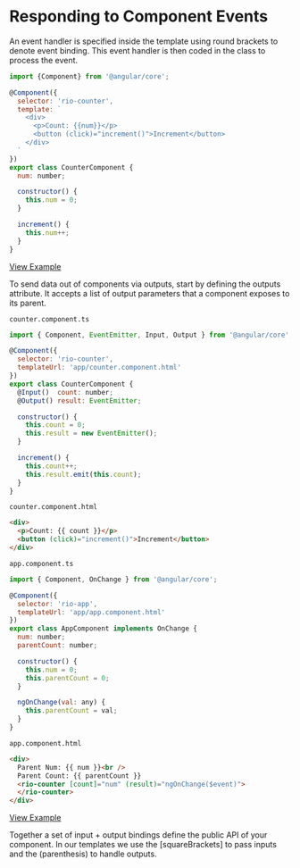 # Responding to Component Events

An event handler is specified inside the template using round brackets to denote event binding. This event handler is then coded in the class to process the event.

```js
import {Component} from '@angular/core';

@Component({
  selector: 'rio-counter',
  template: `
    <div>
      <p>Count: {{num}}</p>
      <button (click)="increment()">Increment</button>
    </div>
  `
})
export class CounterComponent {
  num: number;

  constructor() {
    this.num = 0;
  }

  increment() {
    this.num++;
  }
}
```

[View Example](http://plnkr.co/edit/l4FweMxodN8I26OeqhGH?p=preview)

To send data out of components via outputs, start by defining the outputs attribute. It accepts a list of output parameters that a component exposes to its parent.

`counter.component.ts`
```js
import { Component, EventEmitter, Input, Output } from '@angular/core';

@Component({
  selector: 'rio-counter',
  templateUrl: 'app/counter.component.html'
})
export class CounterComponent {
  @Input()  count: number;
  @Output() result: EventEmitter;

  constructor() {
    this.count = 0;
    this.result = new EventEmitter();
  }

  increment() {
    this.count++;
    this.result.emit(this.count);
  }
}
```

`counter.component.html`
```html
<div>
  <p>Count: {{ count }}</p>
  <button (click)="increment()">Increment</button>
</div>
```

`app.component.ts`
```js
import { Component, OnChange } from '@angular/core';

@Component({
  selector: 'rio-app',
  templateUrl: 'app/app.component.html'
})
export class AppComponent implements OnChange {
  num: number;
  parentCount: number;

  constructor() {
    this.num = 0;
    this.parentCount = 0;
  }

  ngOnChange(val: any) {
    this.parentCount = val;
  }
}
```

`app.component.html`
```html
<div>
  Parent Num: {{ num }}<br />
  Parent Count: {{ parentCount }}
  <rio-counter [count]="num" (result)="ngOnChange($event)">
  </rio-counter>
</div>
```

[View Example](http://plnkr.co/edit/fYgi05?p=preview)

Together a set of input + output bindings define the public API of your component. In our templates we use the [squareBrackets] to pass inputs and the (parenthesis) to handle outputs.
